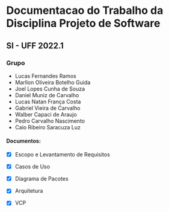 # Documentacao do Trabalho da Disciplina Projeto de Software
## SI - UFF 2022.1 

### Grupo 

- Lucas Fernandes Ramos
- Marllon Oliveira Botelho Guida
- Joel Lopes Cunha de Souza
- Daniel Muniz de Carvalho
- Lucas Natan França Costa
- Gabriel Vieira de Carvalho
- Walber Capaci de Araujo
- Pedro Carvalho Nascimento
- Caio Ribeiro Saracuza Luz

#### Documentos:

- [x] Escopo e Levantamento de Requisitos
- [x] Casos de Uso
- [x] Diagrama de Pacotes
- [x] Arquitetura
- [x] VCP

